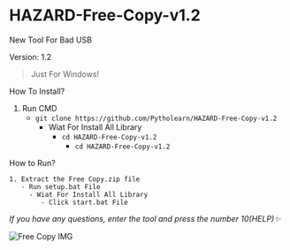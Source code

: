# HAZARD-Free-Copy-v1.2
New Tool For Bad USB


Version: 1.2
>Just For Windows!

How To Install?

1. Run CMD
   - ```git clone https://github.com/Pytholearn/HAZARD-Free-Copy-v1.2```
     - Wiat For Install All Library
        - ```cd HAZARD-Free-Copy-v1.2 ```
           -  ```cd HAZARD-Free-Copy-v1.2 ```


How to Run?
```
1. Extract the Free Copy.zip file
   - Run setup.bat File
     - Wiat For Install All Library
        - Click start.bat File
```
*If you have any questions, enter the tool and press the number 10(HELP)✨*

<picture>
  <source media="(prefers-color-scheme: dark)" srcset="https://cdn.discordapp.com/attachments/1131726730743263312/1133084540508852264/image.png">
  <source media="(prefers-color-scheme: light)" srcset="https://cdn.discordapp.com/attachments/1131726730743263312/1133084540508852264/image.png">
  <img alt="Free Copy IMG" src="https://cdn.discordapp.com/attachments/1131726730743263312/1133084540508852264/image.png">
</picture>

